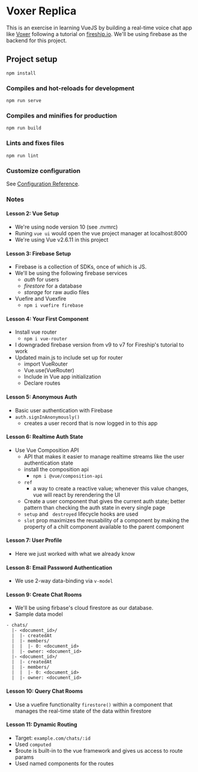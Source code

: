 # Voxer Replica

This is an exercise in learning VueJS by building a real-time voice chat app like [Voxer](https://www.voxer.com/) following a tutorial on [fireship.io](https://fireship.io/courses/vue/intro-vuefirebase/). We'll be using firebase as the backend for this project.

## Project setup
```
npm install
```

### Compiles and hot-reloads for development
```
npm run serve
```

### Compiles and minifies for production
```
npm run build
```

### Lints and fixes files
```
npm run lint
```

### Customize configuration
See [Configuration Reference](https://cli.vuejs.org/config/).

### Notes

#### Lesson 2: Vue Setup

- We're using node version 10 (see .nvmrc)
- Runing `vue ui` would open the vue project manager at localhost:8000
- We're using Vue v2.6.11 in this project

#### Lesson 3: Firebase Setup

- Firebase is a collection of SDKs, once of which is JS.
- We'll be using the following firebase services
  - *auth* for users
  - *firestore* for a database
  - *storage* for raw audio files
- Vuefire and Vuexfire
  - `npm i vuefire firebase`

#### Lesson 4: Your First Component

- Install vue router
  - `npm i vue-router`
- I downgraded firebase version from v9 to v7 for Fireship's tutorial to work
- Updated main.js to include set up for router
  - import VueRouter
  - Vue.use(VueRouter)
  - Include in Vue app initialization
  - Declare routes

#### Lesson 5: Anonymous Auth

  - Basic user authentication with Firebase
  - `auth.signInAnonymously()`
    - creates a user record that is now logged in to this app

#### Lesson 6: Realtime Auth State

- Use Vue Composition API
  - API that makes it easier to manage realtime streams like the user authentication state
  - install the composition api
    - `npm i @vue/composition-api`
  - `ref`
    - a way to create a reactive value; whenever this value changes, vue will react by rerendering the UI
  - Create a user component that gives the current auth state; better pattern than checking the auth state in every single page
  - `setup` and ` destroyed` lifecycle hooks are used
  - `slot` prop maximizes the reusability of a component by making the property of a chilt component available to the parent component

#### Lesson 7: User Profile

- Here we just worked with what we already know

#### Lesson 8: Email Password Authentication

- We use 2-way data-binding via `v-model`

#### Lesson 9: Create Chat Rooms

- We'll be using firbase's cloud firestore as our database.
- Sample data model

```
- chats/
  |- <document_id>/
  |  |- createdAt
  |  |- members/
  |  |  |- 0: <document_id>
  |  |- owner: <document_id>
  |- <document_id>/
  |  |- createdAt
  |  |- members/
  |  |  |- 0: <document_id>
  |  |- owner: <document_id>
```

#### Lesson 10: Query Chat Rooms

- Use a vuefire functionality `firestore()` within a component that manages the real-time state of the data within firestore

#### Lesson 11: Dynamic Routing

- Target: `example.com/chats/:id`
- Used `computed`
- $route is built-in to the vue framework and gives us access to route params
- Used named components for the routes